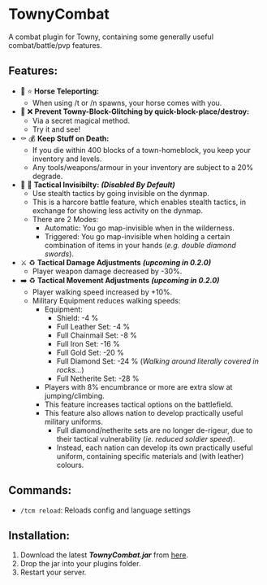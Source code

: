 # TownyCombat
A combat plugin for Towny, containing some generally useful combat/battle/pvp features.

## Features:
- :horse: :star: **Horse Teleporting:**
  - When using /t or /n spawns, your horse comes with you.
- :snake: :x: **Prevent Towny-Block-Glitching by quick-block-place/destroy:**
  - Via a secret magical method.
  - Try it and see!
- :coffin: :moneybag: **Keep Stuff on Death:**
  - If you die within 400 blocks of a town-homeblock, you keep your inventory and levels.
  - Any tools/weapons/armour in your inventory are subject to a 20% degrade.
- :bust_in_silhouette: :footprints: **Tactical Invisibilty:** ***(Disabled By Default)***
  - Use stealth tactics by going invisible on the dynmap.
  - This is a harcore battle feature, which enables stealth tactics, in exchange for showing less activity on the dynmap.
  - There are 2 Modes:
    - Automatic: You go map-invisible when in the wilderness.
    - Triggered: You go map-invisible when holding a certain combination of items in your hands (*e.g. double diamond swords*).  
- :crossed_swords: :recycle: **Tactical Damage Adjustments** ***(upcoming in 0.2.0)***
  - Player weapon damage decreased by -30%.
- :arrow_right: :recycle: **Tactical Movement Adjustments** ***(upcoming in 0.2.0)***
  - Player walking speed increased by +10%.
  - Military Equipment reduces walking speeds:
    - Equipment:
      - Shield: -4 %
      - Full Leather Set: -4 %
      - Full Chainmail Set: -8 %
      - Full Iron Set: -16 %
      - Full Gold Set: -20 %
      - Full Diamond Set: -24 %    (*Walking around literally covered in rocks...*)
      - Full Netherite Set: -28 %
    - Players with 8% encumbrance or more are extra slow at jumping/climbing.
    - This feature increases tactical options on the battlefield.
    - This feature also allows nation to develop practically useful military uniforms.
      - Full diamond/netherite sets are no longer de-rigeur, due to their tactical vulnerability (*ie. reduced soldier speed*).
      - Instead, each nation can develop its own practically useful uniform, containing specific materials and (with leather) colours. 

## Commands:
- ```/tcm reload```: Reloads config and language settings

## Installation:
1. Download the latest ***TownyCombat.jar*** from [here](https://github.com/TownyAdvanced/TownyCombat/releases).
2. Drop the jar into your plugins folder.
3. Restart your server.
